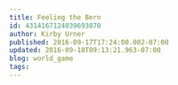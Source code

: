 ```yaml
---
title: Feeling the Bern
id: 4314167124039693070
author: Kirby Urner
published: 2016-09-17T17:24:00.002-07:00
updated: 2016-09-18T09:13:21.963-07:00
blog: world_game
tags: 
---
```


